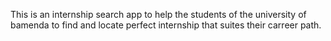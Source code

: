 This is an internship search app to help the students of the university of bamenda to find and locate perfect internship that suites their carreer path.
